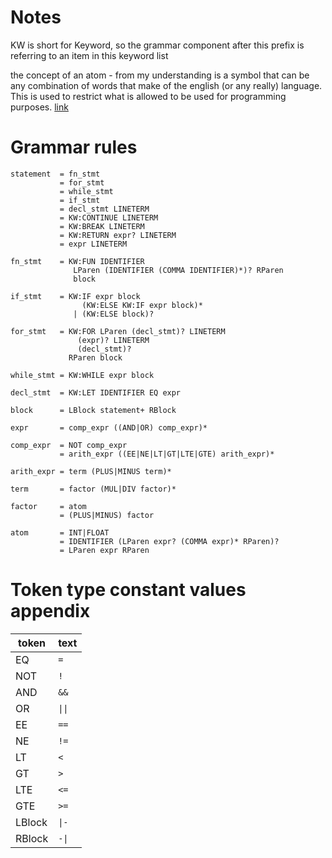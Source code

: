 # Notes
KW is short for Keyword, so the grammar component after this prefix is referring to an item in this keyword list

the concept of an atom - from my understanding is a symbol that can be any combination of words that make of the english (or any really) language.
This is used to restrict what is allowed to be used for programming purposes. 
[link](http://www.cburch.com/cs/150/reading/grammar/index.html)

# Grammar rules
```
statement  = fn_stmt
           = for_stmt
           = while_stmt
           = if_stmt
           = decl_stmt LINETERM
           = KW:CONTINUE LINETERM
           = KW:BREAK LINETERM
           = KW:RETURN expr? LINETERM
           = expr LINETERM

fn_stmt    = KW:FUN IDENTIFIER
              LParen (IDENTIFIER (COMMA IDENTIFIER)*)? RParen
              block

if_stmt    = KW:IF expr block
                (KW:ELSE KW:IF expr block)*
              | (KW:ELSE block)?

for_stmt   = KW:FOR LParen (decl_stmt)? LINETERM
               (expr)? LINETERM
               (decl_stmt)?
             RParen block

while_stmt = KW:WHILE expr block

decl_stmt  = KW:LET IDENTIFIER EQ expr

block      = LBlock statement+ RBlock

expr       = comp_expr ((AND|OR) comp_expr)*

comp_expr  = NOT comp_expr
           = arith_expr ((EE|NE|LT|GT|LTE|GTE) arith_expr)*

arith_expr = term (PLUS|MINUS term)*

term       = factor (MUL|DIV factor)*

factor     = atom
           = (PLUS|MINUS) factor

atom       = INT|FLOAT
           = IDENTIFIER (LParen expr? (COMMA expr)* RParen)?
           = LParen expr RParen
```

           
# Token type constant values appendix
| token | text |
| - | - |
| EQ | `=` |
| NOT | `!` |
| AND | `&&` |
| OR | `\|\|` |
| EE | `==` |
| NE | `!=` |
| LT | `<` |
| GT | `>` |
| LTE | `<=` |
| GTE | `>=` |
| LBlock | `\|-` |
| RBlock | `-\|` |
